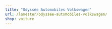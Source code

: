 ```yaml
---
title: "Odyssée Automobiles Volkswagen"
url: /lanester/odyssee-automobiles-volkswagen/
shop: voiture
---
```

